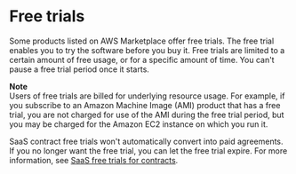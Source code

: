 # Free trials<a name="buyer-free-trials"></a>

Some products listed on AWS Marketplace offer free trials\. The free trial enables you to try the software before you buy it\. Free trials are limited to a certain amount of free usage, or for a specific amount of time\. You can't pause a free trial period once it starts\.

**Note**  
Users of free trials are billed for underlying resource usage\. For example, if you subscribe to an Amazon Machine Image \(AMI\) product that has a free trial, you are not charged for use of the AMI during the free trial period, but you may be charged for the Amazon EC2 instance on which you run it\.

SaaS contract free trials won't automatically convert into paid agreements\. If you no longer want the free trial, you can let the free trial expire\. For more information, see [SaaS free trials for contracts](buyer-saas-products.md#saas-free-trials-for-contracts)\. 